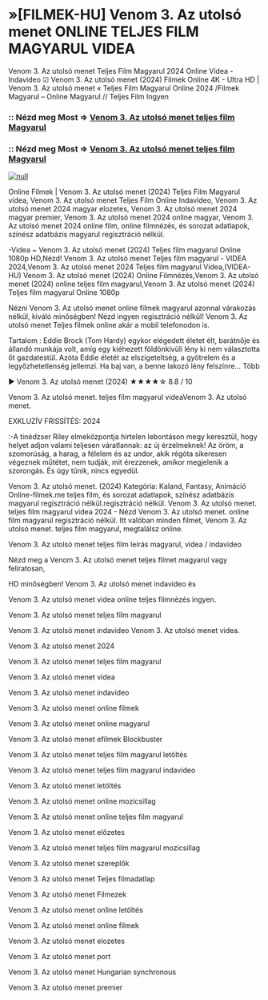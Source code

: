 # »[FILMEK-HU] Venom 3. Az utolsó menet ONLINE TELJES FILM MAGYARUL VIDEA

Venom 3. Az utolsó menet Teljes Film Magyarul 2024 Online Videa - Indavideo ☑ Venom 3. Az utolsó menet (2024) Filmek Online 4K - Ultra HD | Venom 3. Az utolsó menet « Teljes Film Magyarul Online 2024 /Filmek Magyarul – Online Magyarul // Teljes Film Ingyen

### :: Nézd meg Most => [Venom 3. Az utolsó menet teljes film Magyarul](https://t.co/aYmcZUibu0)

### :: Nézd meg Most => [Venom 3. Az utolsó menet teljes film Magyarul](https://t.co/aYmcZUibu0)

[![null](https://static.wixstatic.com/media/855a25_043b5abeb4ae4d35ac003198e7fe56ed~mv2.gif)](https://t.co/aYmcZUibu0)

Online Filmek | Venom 3. Az utolsó menet (2024) Teljes Film Magyarul videa, Venom 3. Az utolsó menet Teljes Film Online Indavideo, Venom 3. Az utolsó menet 2024 magyar elozetes, Venom 3. Az utolsó menet 2024 magyar premier, Venom 3. Az utolsó menet 2024 online magyar, Venom 3. Az utolsó menet 2024 online film, online filmnézés, és sorozat adatlapok, színész adatbázis magyarul regisztráció nélkül.

-Videa ~ Venom 3. Az utolsó menet (2024) Teljes film magyarul Online 1080p HD,Nézd! Venom 3. Az utolsó menet Teljes film magyarul - VIDEA 2024,Venom 3. Az utolsó menet 2024 Teljes film magyarul Videa,(VIDEA-HU) Venom 3. Az utolsó menet (2024) Online Filmnézés,Venom 3. Az utolsó menet (2024) online teljes film magyarul,Venom 3. Az utolsó menet (2024) Teljes film magyarul Online 1080p

Nézni Venom 3. Az utolsó menet online filmek magyarul azonnal várakozás nélkül, kiváló minőségben! Nézd ingyen regisztráció nélkül! Venom 3. Az utolsó menet Teljes filmek online akár a mobil telefonodon is.

Tartalom : Eddie Brock (Tom Hardy) egykor elégedett életet élt, barátnője és állandó munkája volt, amíg egy kiéhezett földönkívüli lény ki nem választotta őt gazdatestül. Azóta Eddie életét az elszigeteltség, a gyötrelem és a legyőzhetetlenség jellemzi. Ha baj van, a benne lakozó lény felszínre… Több

▶️ Venom 3. Az utolsó menet (2024) ★★★★☆ 8.8 / 10

Venom 3. Az utolsó menet. teljes film magyarul videaVenom 3. Az utolsó menet.

EXKLUZÍV FRISSÍTÉS: 2024

:-A tinédzser Riley elmeközpontja hirtelen lebontáson megy keresztül, hogy helyet adjon valami teljesen váratlannak: az új érzelmeknek! Az öröm, a szomorúság, a harag, a félelem és az undor, akik régóta sikeresen végeznek műtétet, nem tudják, mit érezzenek, amikor megjelenik a szorongás. És úgy tűnik, nincs egyedül.

Venom 3. Az utolsó menet. (2024) Kategória: Kaland, Fantasy, Animáció Online-filmek.me teljes film, és sorozat adatlapok, színész adatbázis magyarul regisztráció nélkül.regisztráció nélkül. Venom 3. Az utolsó menet. teljes film magyarul videa 2024 - Nézd Venom 3. Az utolsó menet. online film magyarul regisztráció nélkül. Itt valóban minden filmet, Venom 3. Az utolsó menet. teljes film magyarul, megtalálsz online.

Venom 3. Az utolsó menet teljes film leírás magyarul, videa / indavideo

Nézd meg a Venom 3. Az utolsó menet teljes filmet magyarul vagy feliratosan, 

HD minőségben! Venom 3. Az utolsó menet indavideo és 

Venom 3. Az utolsó menet videa online teljes filmnézés ingyen. 

Venom 3. Az utolsó menet teljes film magyarul 

Venom 3. Az utolsó menet indavideo Venom 3. Az utolsó menet videa.

Venom 3. Az utolsó menet 2024

Venom 3. Az utolsó menet teljes film magyarul

Venom 3. Az utolsó menet videa

Venom 3. Az utolsó menet indavideo

Venom 3. Az utolsó menet online filmek

Venom 3. Az utolsó menet online magyarul

Venom 3. Az utolsó menet efilmek Blockbuster

Venom 3. Az utolsó menet teljes film magyarul letöltés

Venom 3. Az utolsó menet teljes film magyarul indavideo

Venom 3. Az utolsó menet letöltés

Venom 3. Az utolsó menet online mozicsillag

Venom 3. Az utolsó menet online teljes film magyarul

Venom 3. Az utolsó menet előzetes

Venom 3. Az utolsó menet teljes film magyarul mozicsillag

Venom 3. Az utolsó menet szereplők

Venom 3. Az utolsó menet Teljes filmadatlap

Venom 3. Az utolsó menet Filmezek

Venom 3. Az utolsó menet online letöltés

Venom 3. Az utolsó menet online filmek

Venom 3. Az utolsó menet elozetes

Venom 3. Az utolsó menet port

Venom 3. Az utolsó menet Hungarian synchronous

Venom 3. Az utolsó menet premier

